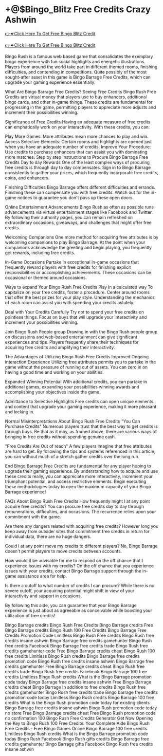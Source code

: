 # +@$Bingo_Blitz Free Credits Crazy Ashwin
[👉⏩Click Here To Get Free Bingo Blitz Credit](https://telegra.ph/Bingo-Blitz-Free-Credits-Crazy-Ashwin-Link-02-16)

[👉⏩Click Here To Get Free Bingo Blitz Credit](https://telegra.ph/Bingo-Blitz-Free-Credits-Crazy-Ashwin-Link-02-16)

Bingo Rush is a famous web based game that consolidates the exemplary bingo experience with fun social highlights and energetic illustrations. Players from around the world take part in different themed rooms, finishing difficulties, and contending in competitions. Quite possibly of the most sought-after asset in this game is Bingo Barrage Free Credits, which can upgrade your gaming experience essentially.

What Are Bingo Barrage Free Credits?
Seeing Free Credits
Bingo Rush Free Credits are virtual money that players use to buy enhancers, additional bingo cards, and other in-game things. These credits are fundamental for progressing in the game, permitting players to appreciate more adjusts and increment their possibilities winning.

Significance of Free Credits
Having an adequate measure of free credits can emphatically work on your interactivity. With these credits, you can:

Play More Games: More attributes mean more chances to play and win.
Access Selective Elements: Certain rooms and highlights are opened just when you have an adequate number of credits.
Improve Your Procedure: Use credits to purchase enhancers that can assist you with dominating more matches.
Step by step instructions to Procure Bingo Barrage Free Credits
Day to day Rewards
One of the least complex ways of procuring free credits is through day to day compensates. Sign in to Bingo Barrage consistently to gather your prizes, which frequently incorporate free credits, coins, and enhancers.

Finishing Difficulties
Bingo Barrage offers different difficulties and errands. Finishing these can compensate you with free credits. Watch out for the in-game notices to guarantee you don't pass up these open doors.

Online Entertainment Advancements
Bingo Rush as often as possible runs advancements via virtual entertainment stages like Facebook and Twitter. By following their authority pages, you can remain refreshed on extraordinary occasions, giveaways, and challenges that might offer free credits.

Welcoming Companions
One more method for acquiring free attributes is by welcoming companions to play Bingo Barrage. At the point when your companions acknowledge the greeting and begin playing, you frequently get rewards, including free credits.

In-Game Occasions
Partake in exceptional in-game occasions that frequently reward players with free credits for finishing explicit responsibilities or accomplishing achievements. These occasions can be occasional or themed around occasions.

Ways to expand Your Bingo Rush Free Credits
Play In a calculated way
To capitalize on your free credits, foster a procedure. Center around rooms that offer the best prizes for your play style. Understanding the mechanics of each room can assist you with spending your credits astutely.

Deal with Your Credits Carefully
Try not to spend your free credits on pointless things. Focus on buys that will upgrade your interactivity and increment your possibilities winning.

Join Bingo Rush People group
Drawing in with the Bingo Rush people group on discussions and web-based entertainment can give significant experiences and tips. Players frequently share their techniques for acquiring free credits and amplifying their interactivity.

The Advantages of Utilizing Bingo Rush Free Credits
Improved Ongoing interaction Experience
Utilizing free attributes permits you to partake in the game without the pressure of running out of assets. You can zero in on having a good time and working on your abilities.

Expanded Winning Potential
With additional credits, you can partake in additional games, expanding your possibilities winning awards and accomplishing your objectives inside the game.

Admittance to Selective Highlights
Free credits can open unique elements and content that upgrade your gaming experience, making it more pleasant and locking in.

Normal Misinterpretations About Bingo Rush Free Credits
"You Can Purchase Credits"
Numerous players trust that the best way to get credits is through buys. Be that as it may, as framed above, there are various ways of bringing in free credits without spending genuine cash.

"Free Credits Are Out of reach"
A few players imagine that free attributes are hard to get. By following the tips and systems referenced in this article, you can without much of a stretch gather credits over the long run.

End
Bingo Barrage Free Credits are fundamental for any player hoping to upgrade their gaming experience. By understanding how to acquire and use these credits really, you can appreciate more interactivity, increment your triumphant potential, and access restrictive elements. Begin executing these methodologies today to open the maximum capacity of your Bingo Barrage experience!

FAQs About Bingo Rush Free Credits
How frequently might I at any point acquire free credits?
You can procure free credits day to day through remunerations, difficulties, and occasions. The recurrence relies upon your commitment with the game.

Are there any dangers related with acquiring free credits?
However long you keep away from outsider sites that commitment free credits in return for individual data, there are no huge dangers.

Could I at any point move my credits to different players?
No, Bingo Barrage doesn't permit players to move credits between accounts.

How would it be advisable for me to respond on the off chance that I experience issues with my credits?
On the off chance that you experience issues with your credits, contact Bingo Barrage support through the in-game assistance area for help.

Is there a cutoff to what number of credits I can procure?
While there is no severe cutoff, your acquiring potential might shift in view of your interactivity and support in occasions.

By following this aide, you can guarantee that your Bingo Barrage experience is just about as agreeable as conceivable while boosting your utilization of free credits!

Bingo Barrage credits Bingo Rush Free Credits Bingo Barrage credits Free Bingo Barrage credits Bingo Rush 100 Free Credits Bingo Barrage Free Credits Promotion Code Limitless Bingo Rush Free credits Bingo Rush free credits insane ashwin Bingo Barrage free credits gamehunter Bingo Rush free credits Facebook Bingo Barrage free credits trade Bingo Rush free credits gamehunter code Free Bingo Barrage credits cheat Bingo Rush 100 free credits Limitless Bingo Rush credits Bingo Barrage free credits promotion code Bingo Rush free credits insane ashwin Bingo Barrage free credits gamehunter Free Bingo Barrage credits cheat Bingo Rush free credits trade Bingo Rush free credits Facebook Bingo Barrage 100 free credits Limitless Bingo Rush credits What is the Bingo Barrage promotion code today Bingo Barrage free credits insane ashwin Free Bingo Barrage credits cheat Bingo Barrage In addition to free credits Bingo Rush free credits gamehunter Bingo Rush free credits trade Bingo barrage free credits promotion code today Limitless Bingo Rush credits Bingo Barrage 100 free credits What is the Bingo Rush promotion code today for existing clients Bingo Barrage free credits insane ashwin Bingo Rush promotion code today no store Free Bingo Barrage credits cheat Free Bingo Rush promotion code no confirmation 100 Bingo Rush Free Credits Generator Get Now Opening the Key to Bingo Rush 100 Free Credits: Your Complete Aide Bingo Rush Free Credits - Free Bingo Games Online Bingo Barrage 100 free credits Limitless Bingo Rush credits What is the Bingo Barrage promotion code today Bingo Rush Facebook Bingo Rush gifts credits Bingo Barrage free credits gamehunter Bingo Barrage gifts Facebook Bingo Rush free credits insane ashwin
